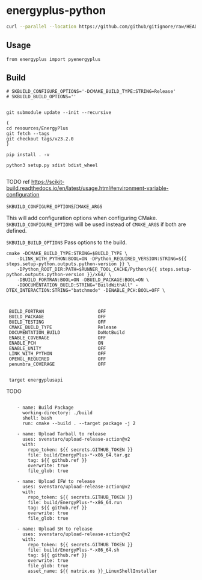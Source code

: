 # energyplus-python

```sh
curl --parallel --location https://github.com/github/gitignore/raw/HEAD/{Python,Global/{Linux,Windows,macOS,Vim,SublimeText,VisualStudioCode}}.gitignore https://github.com/scikit-build/scikit-build-sample-projects/raw/master/.gitignore > .gitignore
```

## Usage
```
from energyplus import pyenergyplus
```


## Build

```
# SKBUILD_CONFIGURE_OPTIONS='-DCMAKE_BUILD_TYPE:STRING=Release'
# SKBUILD_BUILD_OPTIONS=''


git submodule update --init --recursive

(
cd resources/EnergyPlus
git fetch --tags
git checkout tags/v23.2.0
)

pip install . -v

python3 setup.py sdist bdist_wheel


```


TODO ref https://scikit-build.readthedocs.io/en/latest/usage.html#environment-variable-configuration

`SKBUILD_CONFIGURE_OPTIONS`/`CMAKE_ARGS`

This will add configuration options when configuring CMake. `SKBUILD_CONFIGURE_OPTIONS` will be used instead of `CMAKE_ARGS` if both are defined.

`SKBUILD_BUILD_OPTIONS`
Pass options to the build.

```
cmake -DCMAKE_BUILD_TYPE:STRING=$BUILD_TYPE \
    -DLINK_WITH_PYTHON:BOOL=ON -DPython_REQUIRED_VERSION:STRING=${{ steps.setup-python.outputs.python-version }} \
    -DPython_ROOT_DIR:PATH=$RUNNER_TOOL_CACHE/Python/${{ steps.setup-python.outputs.python-version }}/x64/ \
    -DBUILD_FORTRAN:BOOL=ON -DBUILD_PACKAGE:BOOL=ON \
    -DDOCUMENTATION_BUILD:STRING="BuildWithAll" -DTEX_INTERACTION:STRING="batchmode" -DENABLE_PCH:BOOL=OFF \



 BUILD_FORTRAN                    OFF
 BUILD_PACKAGE                    OFF
 BUILD_TESTING                    OFF
 CMAKE_BUILD_TYPE                 Release
 DOCUMENTATION_BUILD              DoNotBuild
 ENABLE_COVERAGE                  OFF
 ENABLE_PCH                       ON
 ENABLE_UNITY                     OFF
 LINK_WITH_PYTHON                 OFF
 OPENGL_REQUIRED                  OFF
 penumbra_COVERAGE                OFF


 target energyplusapi
```





TODO
```

    - name: Build Package
      working-directory: ./build
      shell: bash
      run: cmake --build . --target package -j 2

    - name: Upload Tarball to release
      uses: svenstaro/upload-release-action@v2
      with:
        repo_token: ${{ secrets.GITHUB_TOKEN }}
        file: build/EnergyPlus-*-x86_64.tar.gz
        tag: ${{ github.ref }}
        overwrite: true
        file_glob: true

    - name: Upload IFW to release
      uses: svenstaro/upload-release-action@v2
      with:
        repo_token: ${{ secrets.GITHUB_TOKEN }}
        file: build/EnergyPlus-*-x86_64.run
        tag: ${{ github.ref }}
        overwrite: true
        file_glob: true

    - name: Upload SH to release
      uses: svenstaro/upload-release-action@v2
      with:
        repo_token: ${{ secrets.GITHUB_TOKEN }}
        file: build/EnergyPlus-*-x86_64.sh
        tag: ${{ github.ref }}
        overwrite: true
        file_glob: true
        asset_name: ${{ matrix.os }}_LinuxShellInstaller

```